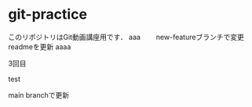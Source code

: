 # git-practice
このリポジトリはGit動画講座用です．
aaa　　
new-featureブランチで変更
readmeを更新
aaaa


3回目


test

main branchで更新